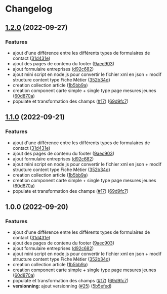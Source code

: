 # Changelog

## [1.2.0](https://github.com/DNUM-SocialGouv/1j1s-cms/compare/v1.1.0...v1.2.0) (2022-09-27)


### Features

* ajout d'une différence entre les différents types de formulaires de contact ([31d431e](https://github.com/DNUM-SocialGouv/1j1s-cms/commit/31d431e42d05365bc01295ff29f49a314457d880))
* ajout des pages de contenu du footer ([9aec903](https://github.com/DNUM-SocialGouv/1j1s-cms/commit/9aec9030074eabfcfbdd998f7edf9756dc088439))
* ajout formulaire entreprises ([d92c682](https://github.com/DNUM-SocialGouv/1j1s-cms/commit/d92c682cebab521483a3cf49bf28c163f8083577))
* ajout mini script en node js pour convertir le fichier xml en json + modif structure content type Fiche Métier ([352b34d](https://github.com/DNUM-SocialGouv/1j1s-cms/commit/352b34da39c70497828f3c96a779ce69cae9fd1b))
* creation collection article ([1b5bb9a](https://github.com/DNUM-SocialGouv/1j1s-cms/commit/1b5bb9a415e9ab7111d77b6aaa49ebb9d6db1438))
* creation component carte simple + single type page mesures jeunes ([60d870a](https://github.com/DNUM-SocialGouv/1j1s-cms/commit/60d870aa6e5c436dcee76afb4d907ce16b7f4b16))
* populate et transformation des champs ([#17](https://github.com/DNUM-SocialGouv/1j1s-cms/issues/17)) ([69d9fc7](https://github.com/DNUM-SocialGouv/1j1s-cms/commit/69d9fc77a98c35047b354ccef73e0cc37fe776e8))

## [1.1.0](https://github.com/DNUM-SocialGouv/1j1s-cms/compare/v1.0.0...v1.1.0) (2022-09-21)


### Features

* ajout d'une différence entre les différents types de formulaires de contact ([31d431e](https://github.com/DNUM-SocialGouv/1j1s-cms/commit/31d431e42d05365bc01295ff29f49a314457d880))
* ajout des pages de contenu du footer ([9aec903](https://github.com/DNUM-SocialGouv/1j1s-cms/commit/9aec9030074eabfcfbdd998f7edf9756dc088439))
* ajout formulaire entreprises ([d92c682](https://github.com/DNUM-SocialGouv/1j1s-cms/commit/d92c682cebab521483a3cf49bf28c163f8083577))
* ajout mini script en node js pour convertir le fichier xml en json + modif structure content type Fiche Métier ([352b34d](https://github.com/DNUM-SocialGouv/1j1s-cms/commit/352b34da39c70497828f3c96a779ce69cae9fd1b))
* creation collection article ([1b5bb9a](https://github.com/DNUM-SocialGouv/1j1s-cms/commit/1b5bb9a415e9ab7111d77b6aaa49ebb9d6db1438))
* creation component carte simple + single type page mesures jeunes ([60d870a](https://github.com/DNUM-SocialGouv/1j1s-cms/commit/60d870aa6e5c436dcee76afb4d907ce16b7f4b16))
* populate et transformation des champs ([#17](https://github.com/DNUM-SocialGouv/1j1s-cms/issues/17)) ([69d9fc7](https://github.com/DNUM-SocialGouv/1j1s-cms/commit/69d9fc77a98c35047b354ccef73e0cc37fe776e8))

## 1.0.0 (2022-09-20)


### Features

* ajout d'une différence entre les différents types de formulaires de contact ([31d431e](https://github.com/DNUM-SocialGouv/1j1s-cms/commit/31d431e42d05365bc01295ff29f49a314457d880))
* ajout des pages de contenu du footer ([9aec903](https://github.com/DNUM-SocialGouv/1j1s-cms/commit/9aec9030074eabfcfbdd998f7edf9756dc088439))
* ajout formulaire entreprises ([d92c682](https://github.com/DNUM-SocialGouv/1j1s-cms/commit/d92c682cebab521483a3cf49bf28c163f8083577))
* ajout mini script en node js pour convertir le fichier xml en json + modif structure content type Fiche Métier ([352b34d](https://github.com/DNUM-SocialGouv/1j1s-cms/commit/352b34da39c70497828f3c96a779ce69cae9fd1b))
* creation collection article ([1b5bb9a](https://github.com/DNUM-SocialGouv/1j1s-cms/commit/1b5bb9a415e9ab7111d77b6aaa49ebb9d6db1438))
* creation component carte simple + single type page mesures jeunes ([60d870a](https://github.com/DNUM-SocialGouv/1j1s-cms/commit/60d870aa6e5c436dcee76afb4d907ce16b7f4b16))
* populate et transformation des champs ([#17](https://github.com/DNUM-SocialGouv/1j1s-cms/issues/17)) ([69d9fc7](https://github.com/DNUM-SocialGouv/1j1s-cms/commit/69d9fc77a98c35047b354ccef73e0cc37fe776e8))
* **versionning:** ajout versionning ([#25](https://github.com/DNUM-SocialGouv/1j1s-cms/issues/25)) ([5b5efed](https://github.com/DNUM-SocialGouv/1j1s-cms/commit/5b5efedbd2074a0422e9fb1cb7768c2438ebf694))
